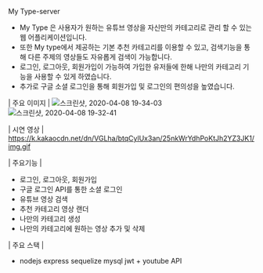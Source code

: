  My Type-server
- My Type 은 사용자가 원하는 유튜브 영상을 자신만의 카테고리로 관리 할 수 있는 웹 어플리케이션입니다.
- 또한 My type에서 제공하는 기본 추천 카테고리를 이용할 수 있고, 검색기능을 통해 다른 주제의 영상들도 자유롭게 검색이 가능합니다.
- 로그인, 로그아웃, 회원가입이 가능하여 가입한 유저들에 한해 나만의 카테고리 기능을 사용할 수 있게 하였습니다.
- 추가로 구글 소셜 로그인을 통해 회원가입 및 로그인의 편의성을 높였습니다.

| 주요 이미지 |
![스크린샷, 2020-04-08 19-34-03](https://user-images.githubusercontent.com/53068281/78774693-fd1dc800-79cf-11ea-8f4f-1e67bd3838eb.png)
![스크린샷, 2020-04-08 19-32-41](https://user-images.githubusercontent.com/53068281/78774716-060e9980-79d0-11ea-9b00-161ac203fd12.png)

| 시연 영상 |
https://k.kakaocdn.net/dn/VGLha/btqCylUx3an/25nkWrYdhPoKtJh2YZ3JK1/img.gif


 | 주요기능 |
- 로그인, 로그아웃, 회원가입
- 구글 로그인 API를 통한 소셜 로그인
- 유튜브 영상 검색
- 추천 카테고리 영상 랜더
- 나만의 카테고리 생성
- 나만의 카테고리에 원하는 영상 추가 및 삭제

 | 주요 스택 |
- nodejs express sequelize mysql jwt + youtube API


